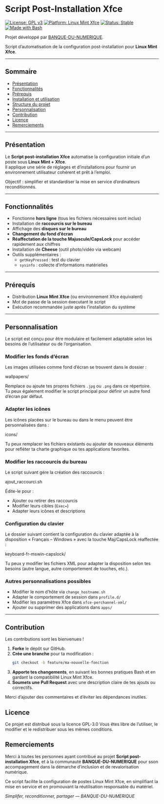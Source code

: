 # Script Post-Installation Xfce

[![License: GPL v3](https://img.shields.io/badge/License-GPLv3-blue.svg)](LICENSE)
[![Platform: Linux Mint Xfce](https://img.shields.io/badge/platform-Linux%20Mint%20Xfce-green)](https://linuxmint.com/)
[![Status: Stable](https://img.shields.io/badge/status-stable-success)](#)
[![Made with Bash](https://img.shields.io/badge/made%20with-Bash-1f425f.svg)](#)

Projet développé par [BANQUE-DU-NUMERIQUE](https://github.com/BANQUE-DU-NUMERIQUE).

Script d’automatisation de la configuration post-installation pour **Linux Mint Xfce**.

---

## Sommaire

- [Présentation](#présentation)
- [Fonctionnalités](#fonctionnalités)
- [Prérequis](#prérequis)
- [Installation et utilisation](#installation-et-utilisation)
- [Structure du projet](#structure-du-projet)
- [Personnalisation](#personnalisation)
- [Contribution](#contribution)
- [Licence](#licence)
- [Remerciements](#remerciements)

---

## Présentation

Le **Script post-installation Xfce** automatise la configuration initiale d’un poste sous **Linux Mint + Xfce**.  
Il applique une série de réglages et d’installations pour fournir un environnement utilisateur cohérent et prêt à l’emploi.

Objectif : simplifier et standardiser la mise en service d’ordinateurs reconditionnés.

---

## Fonctionnalités

- Fonctionne **hors ligne** (tous les fichiers nécessaires sont inclus)
- Installation de **raccourcis sur le bureau**
- Affichage des **disques sur le bureau**
- **Changement du fond d’écran**
- **Réaffectation de la touche Majuscule/CapsLock** pour accéder rapidement aux chiffres
- Installation de **Cheese** (outil photo/vidéo via webcam)
- Outils supplémentaires :
  - `getKeyPressed` : test du clavier
  - `sysinfo` : collecte d’informations matérielles

---

## Prérequis

- Distribution **Linux Mint Xfce** (ou environnement Xfce équivalent)
- Mot de passe de la session éxecutant le script
- Exécution recommandée juste après l’installation du système

---

## Personnalisation

Le script est conçu pour être modulaire et facilement adaptable selon les besoins de l’utilisateur ou de l’organisation.

### Modifier les fonds d’écran
Les images utilisées comme fond d’écran se trouvent dans le dossier :

wallpapers/

Remplace ou ajoute tes propres fichiers `.jpg` ou `.png` dans ce répertoire.  
Tu peux également modifier le script principal pour définir un autre fond d’écran par défaut.

### Adapter les icônes
Les icônes placées sur le bureau ou dans le menu peuvent être personnalisées dans :

icons/

Tu peux remplacer les fichiers existants ou ajouter de nouveaux éléments pour refléter ta charte graphique ou tes applications favorites.

### Modifier les raccourcis du bureau
Le script suivant gère la création des raccourcis :

ajout_raccourci.sh

Édite-le pour :
- Ajouter ou retirer des raccourcis
- Modifier leurs cibles (`Exec=`)
- Adapter leurs icônes et descriptions

### Configuration du clavier
Le dossier suivant contient la configuration du clavier adaptée à la disposition « Français – Windows » avec la touche Maj/CapsLock réaffectée :

keyboard-fr-mswin-capslock/

Tu peux y modifier les fichiers XML pour adapter la disposition selon tes besoins (autre langue, autre comportement de touches, etc.).

### Autres personnalisations possibles
- Modifier le nom d’hôte via `change_hostname.sh`
- Adapter le comportement de session dans `profile.d/`
- Modifier les paramètres Xfce dans `xfce-perchannel-xml/`
- Ajouter ou supprimer des applications dans `apps/`

---

## Contribution

Les contributions sont les bienvenues !

1. **Forke** le dépôt sur GitHub.  
2. **Crée une branche** pour ta modification :
   ```bash
   git checkout -b feature/ma-nouvelle-fonction
3. **Apporte tes changements**, en suivant les bonnes pratiques Bash et en gardant la compatibilité Linux Mint Xfce.
4. **Soumets une Pull Request** avec une description claire de tes ajouts ou correctifs.

Merci d’ajouter des commentaires et d’éviter les dépendances inutiles.

## Licence
Ce projet est distribué sous la licence GPL-3.0
Vous êtes libre de l’utiliser, le modifier et le redistribuer sous les mêmes conditions.

## Remerciements

Merci à toutes les personnes ayant contribué au projet **Script post-installation Xfce**,
et à la communauté **BANQUE-DU-NUMERIQUE** pour sson accompagement dans la démarche d’inclusion et de revalorisation numérique.

Ce script facilite la configuration de postes Linux Mint Xfce,
en simplifiant la mise en service et en promouvant la réutilisation responsable du matériel.

_Simplifer, reconditionner, partager — BANQUE-DU-NUMERIQUE_
